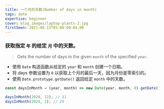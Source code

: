 ```yaml
---
title: 一个月的天数(Number of days in month)
tags: date
expertise: beginner
cover: blog_images/laptop-plants-2.jpg
firstSeen: 2021-06-13T05:00:00-04:00
---
```


### 获取指定 `年` 的给定 `月` 中的天数。
> Gets the number of days in the given `month` of the specified `year`.

- 使用 `Date` 构造函数从给定的 `year` 和 `month` 创建一个日期。
- 将 days 参数设置为 `0` 以获取上个月的最后一天，因为月份是零索引的。
- 使用 `Date.prototype.getDate()` 返回给定 `month` 中的天数。

```js
const daysInMonth = (year, month) => new Date(year, month, 0).getDate();
```

```js
daysInMonth(2020, 12); // 31
daysInMonth(2024, 2); // 29
```
